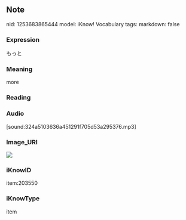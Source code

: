 ## Note
nid: 1253683865444
model: iKnow! Vocabulary
tags: 
markdown: false

### Expression
もっと

### Meaning
more

### Reading


### Audio
[sound:324a5103636a451291f705d53a295376.mp3]

### Image_URI
<img src="2e905c154487e2d081b585dc218981be.jpg">

### iKnowID
item:203550

### iKnowType
item
